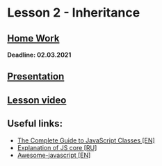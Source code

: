 # Lesson 2 - Inheritance

## [Home Work](../../tasks/inheritance.md)  
  
**Deadline: 02.03.2021**  

## [Presentation](https://slides.com/aleh_lipski/deck-8adf3a)
  
## [Lesson video](https://drive.google.com/file/d/1r_ve4MfLcjQPfNU-UsrtD4s3yA9WABAL/view?usp=sharing) 

## Useful links:
* [The Complete Guide to JavaScript Classes [EN]](https://dmitripavlutin.com/javascript-classes-complete-guide/)
* [Explanation of JS core [RU]](http://dmitrysoshnikov.com/ecmascript/ru-javascript-the-core/)
* [Awesome-javascript [EN]](https://github.com/sorrycc/awesome-javascript)

